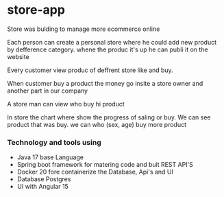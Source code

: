 # store-app
<p>Store was bulding to manage more ecommerce online</p>
<p>Each person can create a personal store where he could add new product by defference category. whene the produc it's up he can publi it on the website</p>
<p>Every customer view produc of deffrent store like and buy.</p>
<p>When customer buy a product the money go insite a store owner and another part in our company</p>
<p>A store man can view who buy hi product</p>
<p>In store the chart where show the progress of saling or buy. We can see product that was buy. we can who (sex, age) buy more product</p>
<h3> Technology and tools using</h3>
<ul>
  <li>Java 17 base Language</li>
   <li>Spring boot framework for matering code and buit REST API'S</li>
   <li>Docker 20 fore containerize the Database, Api's and UI</li>
   <li>Database Postgres</li>
   <li>UI with Angular 15</li>
</ul>
